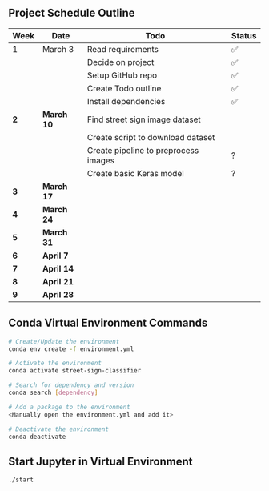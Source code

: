 ## Project Schedule Outline

| Week  | Date         | Todo                                 | Status |
| ----- | ------------ | ------------------------------------ | ------ |
| 1     | March 3      | Read requirements                    | ✅     |
|       |              | Decide on project                    | ✅     |
|       |              | Setup GitHub repo                    | ✅     |
|       |              | Create Todo outline                  | ✅     |
|       |              | Install dependencies                 | ✅     |
| **2** | **March 10** | Find street sign image dataset       |        |
|       |              | Create script to download dataset    |        |
|       |              | Create pipeline to preprocess images | ?      |
|       |              | Create basic Keras model             | ?      |
| **3** | **March 17** |                                      |        |
| **4** | **March 24** |                                      |        |
| **5** | **March 31** |                                      |        |
| **6** | **April 7**  |                                      |        |
| **7** | **April 14** |                                      |        |
| **8** | **April 21** |                                      |        |
| **9** | **April 28** |                                      |        |

## Conda Virtual Environment Commands

```bash
# Create/Update the environment
conda env create -f environment.yml

# Activate the environment
conda activate street-sign-classifier

# Search for dependency and version
conda search [dependency]

# Add a package to the environment
<Manually open the environment.yml and add it>

# Deactivate the environment
conda deactivate
```

## Start Jupyter in Virtual Environment

```bash
./start
```
